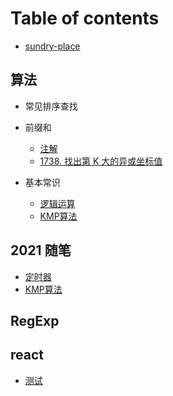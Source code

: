 # Table of contents

-   [sundry-place](README.md)

## 算法

-   常见排序查找

-   前缀和

    -   [注解](arithmetic/PrefixSum/note.md)
    -   [1738. 找出第 K 大的异或坐标值](arithmetic/PrefixSum/1738.md)

-   基本常识

    -   [逻辑运算](arithmetic/base/logical_operation.md)
    -   [KMP算法](2021/kmp.md)

## 2021 随笔

-   [定时器](2021/Timers.md)
-   [KMP算法](2021/kmp.md)

## RegExp

## react

-   [测试](react/untitled-1ceshi.md)
